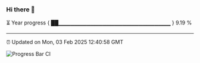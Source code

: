 ### Hi there 👋

⏳ Year progress { ██▁▁▁▁▁▁▁▁▁▁▁▁▁▁▁▁▁▁▁▁▁▁▁▁▁▁▁▁ } 9.19 %

---

⏰ Updated on Mon, 03 Feb 2025 12:40:58 GMT

![Progress Bar CI](https://github.com/ZhaoGui/ZhaoGui/workflows/Progress%20Bar%20CI/badge.svg)
